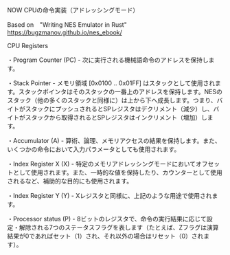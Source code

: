 NOW
CPUの命令実装（アドレッシングモード）

Based on　"Writing NES Emulator in Rust"
https://bugzmanov.github.io/nes_ebook/

CPU Registers

・Program Counter (PC) - 次に実行される機械語命令のアドレスを保持します。

・Stack Pointer - メモリ領域 [0x0100 .. 0x01FF] はスタックとして使用されます。スタックポインタはそのスタックの一番上のアドレスを保持します。NESのスタック（他の多くのスタックと同様に）は上から下へ成長します。つまり、バイトがスタックにプッシュされるとSPレジスタはデクリメント（減少）し、バイトがスタックから取得されるとSPレジスタはインクリメント（増加）します。

・Accumulator (A) - 算術、論理、メモリアクセスの結果を保持します。また、いくつかの命令において入力パラメータとしても使用されます。

・Index Register X (X) - 特定のメモリアドレッシングモードにおいてオフセットとして使用されます。また、一時的な値を保持したり、カウンターとして使用されるなど、補助的な目的にも使用されます。

・Index Register Y (Y) - Xレジスタと同様に、上記のような用途で使用されます。

・Processor status (P) - 8ビットのレジスタで、命令の実行結果に応じて設定・解除される7つのステータスフラグを表します（たとえば、Zフラグは演算結果が0であればセット（1）され、それ以外の場合はリセット（0）されます）。
